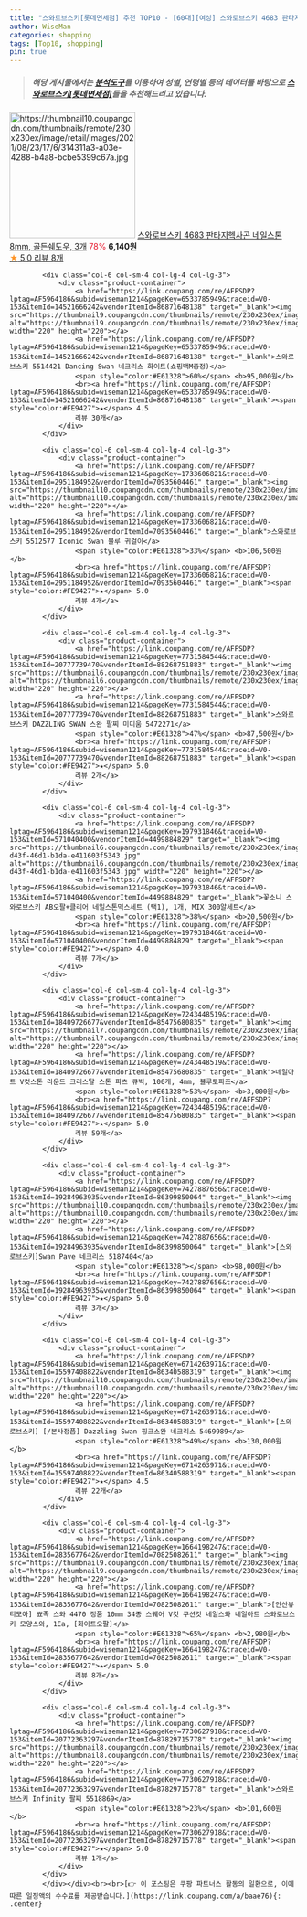 ```yaml
---
title: "스와로브스키[롯데면세점] 추천 TOP10 - [60대][여성] 스와로브스키 4683 판타지헥사곤 네일스톤 8mm, 골든쉐도우, 3개"
author: WiseMan
categories: shopping
tags: [Top10, shopping]
pin: true
---
```


> ##### 해당 게시물에서는 [**분석도구**](https://itemscout.io/)를 이용하여 **성별**, **연령별** 등의 데이터를 바탕으로 [**스와로브스키[롯데면세점]**](https://link.coupang.com/a/baae76)들을 추천해드리고 있습니다.
<div class="container"><div class="row">
            <div class="col-6 col-sm-4 col-lg-4 col-lg-3">
                <div class="product-container">
                    <a href="https://link.coupang.com/re/AFFSDP?lptag=AF5964186&subid=wiseman1214&pageKey=6055509063&traceid=V0-153&itemId=11114260717&vendorItemId=78393323745" target="_blank"><img src="https://thumbnail10.coupangcdn.com/thumbnails/remote/230x230ex/image/retail/images/2021/08/23/17/6/314311a3-a03e-4288-b4a8-bcbe5399c67a.jpg" alt="https://thumbnail10.coupangcdn.com/thumbnails/remote/230x230ex/image/retail/images/2021/08/23/17/6/314311a3-a03e-4288-b4a8-bcbe5399c67a.jpg" width="220" height="220"></a>
                    <a href="https://link.coupang.com/re/AFFSDP?lptag=AF5964186&subid=wiseman1214&pageKey=6055509063&traceid=V0-153&itemId=11114260717&vendorItemId=78393323745" target="_blank">스와로브스키 4683 판타지헥사곤 네일스톤 8mm, 골든쉐도우, 3개</a>
                    <span style="color:#E61328">78%</span> <b>6,140원</b>
                    <br><a href="https://link.coupang.com/re/AFFSDP?lptag=AF5964186&subid=wiseman1214&pageKey=6055509063&traceid=V0-153&itemId=11114260717&vendorItemId=78393323745" target="_blank"><span style="color:#FE9427">★</span> 5.0
                    리뷰 8개</a>
                </div>
            </div>
            
            <div class="col-6 col-sm-4 col-lg-4 col-lg-3">
                <div class="product-container">
                    <a href="https://link.coupang.com/re/AFFSDP?lptag=AF5964186&subid=wiseman1214&pageKey=6533785949&traceid=V0-153&itemId=14521666242&vendorItemId=86871648138" target="_blank"><img src="https://thumbnail9.coupangcdn.com/thumbnails/remote/230x230ex/image/vendor_inventory/b3e0/6c43ad3de81022c7a58980fb6644fc62e8e70f707f335abb18ab1c7812fb.png" alt="https://thumbnail9.coupangcdn.com/thumbnails/remote/230x230ex/image/vendor_inventory/b3e0/6c43ad3de81022c7a58980fb6644fc62e8e70f707f335abb18ab1c7812fb.png" width="220" height="220"></a>
                    <a href="https://link.coupang.com/re/AFFSDP?lptag=AF5964186&subid=wiseman1214&pageKey=6533785949&traceid=V0-153&itemId=14521666242&vendorItemId=86871648138" target="_blank">스와로브스키 5514421 Dancing Swan 네크리스 화이트(쇼핑백M증정)</a>
                    <span style="color:#E61328">60%</span> <b>95,000원</b>
                    <br><a href="https://link.coupang.com/re/AFFSDP?lptag=AF5964186&subid=wiseman1214&pageKey=6533785949&traceid=V0-153&itemId=14521666242&vendorItemId=86871648138" target="_blank"><span style="color:#FE9427">★</span> 4.5
                    리뷰 30개</a>
                </div>
            </div>
            
            <div class="col-6 col-sm-4 col-lg-4 col-lg-3">
                <div class="product-container">
                    <a href="https://link.coupang.com/re/AFFSDP?lptag=AF5964186&subid=wiseman1214&pageKey=1733606821&traceid=V0-153&itemId=2951184952&vendorItemId=70935604461" target="_blank"><img src="https://thumbnail10.coupangcdn.com/thumbnails/remote/230x230ex/image/vendor_inventory/0d7d/47b9dd62ce57eb1174ea0254c111816c2617618e56fefa7168e4eb70dcea.jpg" alt="https://thumbnail10.coupangcdn.com/thumbnails/remote/230x230ex/image/vendor_inventory/0d7d/47b9dd62ce57eb1174ea0254c111816c2617618e56fefa7168e4eb70dcea.jpg" width="220" height="220"></a>
                    <a href="https://link.coupang.com/re/AFFSDP?lptag=AF5964186&subid=wiseman1214&pageKey=1733606821&traceid=V0-153&itemId=2951184952&vendorItemId=70935604461" target="_blank">스와로브스키 5512577 Iconic Swan 블루 귀걸이</a>
                    <span style="color:#E61328">33%</span> <b>106,500원</b>
                    <br><a href="https://link.coupang.com/re/AFFSDP?lptag=AF5964186&subid=wiseman1214&pageKey=1733606821&traceid=V0-153&itemId=2951184952&vendorItemId=70935604461" target="_blank"><span style="color:#FE9427">★</span> 5.0
                    리뷰 4개</a>
                </div>
            </div>
            
            <div class="col-6 col-sm-4 col-lg-4 col-lg-3">
                <div class="product-container">
                    <a href="https://link.coupang.com/re/AFFSDP?lptag=AF5964186&subid=wiseman1214&pageKey=7731584544&traceid=V0-153&itemId=20777739470&vendorItemId=88268751883" target="_blank"><img src="https://thumbnail6.coupangcdn.com/thumbnails/remote/230x230ex/image/vendor_inventory/6929/53178810b4013960314ca4e9a86534d0529369e5ed8478b060b914bf95cb.png" alt="https://thumbnail6.coupangcdn.com/thumbnails/remote/230x230ex/image/vendor_inventory/6929/53178810b4013960314ca4e9a86534d0529369e5ed8478b060b914bf95cb.png" width="220" height="220"></a>
                    <a href="https://link.coupang.com/re/AFFSDP?lptag=AF5964186&subid=wiseman1214&pageKey=7731584544&traceid=V0-153&itemId=20777739470&vendorItemId=88268751883" target="_blank">스와로브스키 DAZZLING SWAN 스완 팔찌 미디움 5472271</a>
                    <span style="color:#E61328">47%</span> <b>87,500원</b>
                    <br><a href="https://link.coupang.com/re/AFFSDP?lptag=AF5964186&subid=wiseman1214&pageKey=7731584544&traceid=V0-153&itemId=20777739470&vendorItemId=88268751883" target="_blank"><span style="color:#FE9427">★</span> 5.0
                    리뷰 2개</a>
                </div>
            </div>
            
            <div class="col-6 col-sm-4 col-lg-4 col-lg-3">
                <div class="product-container">
                    <a href="https://link.coupang.com/re/AFFSDP?lptag=AF5964186&subid=wiseman1214&pageKey=197931846&traceid=V0-153&itemId=571040400&vendorItemId=4499884829" target="_blank"><img src="https://thumbnail6.coupangcdn.com/thumbnails/remote/230x230ex/image/vendor_inventory/images/2019/03/14/19/6/8bc2e407-d43f-46d1-b1da-e411603f5343.jpg" alt="https://thumbnail6.coupangcdn.com/thumbnails/remote/230x230ex/image/vendor_inventory/images/2019/03/14/19/6/8bc2e407-d43f-46d1-b1da-e411603f5343.jpg" width="220" height="220"></a>
                    <a href="https://link.coupang.com/re/AFFSDP?lptag=AF5964186&subid=wiseman1214&pageKey=197931846&traceid=V0-153&itemId=571040400&vendorItemId=4499884829" target="_blank">꽃소니 스와로브스키 AB오팔+클리어 네일스톤믹스세트 (택1), 1개, MIX 300알세트</a>
                    <span style="color:#E61328">38%</span> <b>20,500원</b>
                    <br><a href="https://link.coupang.com/re/AFFSDP?lptag=AF5964186&subid=wiseman1214&pageKey=197931846&traceid=V0-153&itemId=571040400&vendorItemId=4499884829" target="_blank"><span style="color:#FE9427">★</span> 4.0
                    리뷰 7개</a>
                </div>
            </div>
            
            <div class="col-6 col-sm-4 col-lg-4 col-lg-3">
                <div class="product-container">
                    <a href="https://link.coupang.com/re/AFFSDP?lptag=AF5964186&subid=wiseman1214&pageKey=7243448519&traceid=V0-153&itemId=18409726677&vendorItemId=85475680835" target="_blank"><img src="https://thumbnail7.coupangcdn.com/thumbnails/remote/230x230ex/image/vendor_inventory/83f9/63c639f5988a4bfc81bc52eff5ae37a3ab200517c4f8be1150734f48e693.jpg" alt="https://thumbnail7.coupangcdn.com/thumbnails/remote/230x230ex/image/vendor_inventory/83f9/63c639f5988a4bfc81bc52eff5ae37a3ab200517c4f8be1150734f48e693.jpg" width="220" height="220"></a>
                    <a href="https://link.coupang.com/re/AFFSDP?lptag=AF5964186&subid=wiseman1214&pageKey=7243448519&traceid=V0-153&itemId=18409726677&vendorItemId=85475680835" target="_blank">네일아트 V컷스톤 라운드 크리스탈 스톤 파츠 큐빅, 100개, 4mm, 블루토파즈</a>
                    <span style="color:#E61328">53%</span> <b>3,000원</b>
                    <br><a href="https://link.coupang.com/re/AFFSDP?lptag=AF5964186&subid=wiseman1214&pageKey=7243448519&traceid=V0-153&itemId=18409726677&vendorItemId=85475680835" target="_blank"><span style="color:#FE9427">★</span> 5.0
                    리뷰 59개</a>
                </div>
            </div>
            
            <div class="col-6 col-sm-4 col-lg-4 col-lg-3">
                <div class="product-container">
                    <a href="https://link.coupang.com/re/AFFSDP?lptag=AF5964186&subid=wiseman1214&pageKey=7427887656&traceid=V0-153&itemId=19284963935&vendorItemId=86399850064" target="_blank"><img src="https://thumbnail10.coupangcdn.com/thumbnails/remote/230x230ex/image/vendor_inventory/71bb/2d8ef759b76a81ea715c60e70275eb0c8f296847b48dce2ee7994a4a87b2.png" alt="https://thumbnail10.coupangcdn.com/thumbnails/remote/230x230ex/image/vendor_inventory/71bb/2d8ef759b76a81ea715c60e70275eb0c8f296847b48dce2ee7994a4a87b2.png" width="220" height="220"></a>
                    <a href="https://link.coupang.com/re/AFFSDP?lptag=AF5964186&subid=wiseman1214&pageKey=7427887656&traceid=V0-153&itemId=19284963935&vendorItemId=86399850064" target="_blank">[스와로브스키]Swan Pave 네크리스 5187404</a>
                    <span style="color:#E61328"></span> <b>98,000원</b>
                    <br><a href="https://link.coupang.com/re/AFFSDP?lptag=AF5964186&subid=wiseman1214&pageKey=7427887656&traceid=V0-153&itemId=19284963935&vendorItemId=86399850064" target="_blank"><span style="color:#FE9427">★</span> 5.0
                    리뷰 3개</a>
                </div>
            </div>
            
            <div class="col-6 col-sm-4 col-lg-4 col-lg-3">
                <div class="product-container">
                    <a href="https://link.coupang.com/re/AFFSDP?lptag=AF5964186&subid=wiseman1214&pageKey=6714263971&traceid=V0-153&itemId=15597408822&vendorItemId=86340588319" target="_blank"><img src="https://thumbnail10.coupangcdn.com/thumbnails/remote/230x230ex/image/vendor_inventory/5ad4/6c058a14529ae53973bc8fc6fc3728fc2b62023854b569f6a25cb6e21edb.jpg" alt="https://thumbnail10.coupangcdn.com/thumbnails/remote/230x230ex/image/vendor_inventory/5ad4/6c058a14529ae53973bc8fc6fc3728fc2b62023854b569f6a25cb6e21edb.jpg" width="220" height="220"></a>
                    <a href="https://link.coupang.com/re/AFFSDP?lptag=AF5964186&subid=wiseman1214&pageKey=6714263971&traceid=V0-153&itemId=15597408822&vendorItemId=86340588319" target="_blank">[스와로브스키] [/본사정품] Dazzling Swan 핑크스완 네크리스 5469989</a>
                    <span style="color:#E61328">49%</span> <b>130,000원</b>
                    <br><a href="https://link.coupang.com/re/AFFSDP?lptag=AF5964186&subid=wiseman1214&pageKey=6714263971&traceid=V0-153&itemId=15597408822&vendorItemId=86340588319" target="_blank"><span style="color:#FE9427">★</span> 4.5
                    리뷰 22개</a>
                </div>
            </div>
            
            <div class="col-6 col-sm-4 col-lg-4 col-lg-3">
                <div class="product-container">
                    <a href="https://link.coupang.com/re/AFFSDP?lptag=AF5964186&subid=wiseman1214&pageKey=1664198247&traceid=V0-153&itemId=2835677642&vendorItemId=70825082611" target="_blank"><img src="https://thumbnail9.coupangcdn.com/thumbnails/remote/230x230ex/image/vendor_inventory/a4b8/60bbe75046a767ccf7afa6ac0a9a26cea1d51cd59bb290354e0411497427.jpg" alt="https://thumbnail9.coupangcdn.com/thumbnails/remote/230x230ex/image/vendor_inventory/a4b8/60bbe75046a767ccf7afa6ac0a9a26cea1d51cd59bb290354e0411497427.jpg" width="220" height="220"></a>
                    <a href="https://link.coupang.com/re/AFFSDP?lptag=AF5964186&subid=wiseman1214&pageKey=1664198247&traceid=V0-153&itemId=2835677642&vendorItemId=70825082611" target="_blank">[안산뷰티모아] 뾰족 스와 4470 정품 10mm 34종 스퀘어 V컷 쿠션컷 네일스와 네일아트 스와로브스키 모양스와, 1Ea, [화이트오팔]</a>
                    <span style="color:#E61328">65%</span> <b>2,980원</b>
                    <br><a href="https://link.coupang.com/re/AFFSDP?lptag=AF5964186&subid=wiseman1214&pageKey=1664198247&traceid=V0-153&itemId=2835677642&vendorItemId=70825082611" target="_blank"><span style="color:#FE9427">★</span> 5.0
                    리뷰 8개</a>
                </div>
            </div>
            
            <div class="col-6 col-sm-4 col-lg-4 col-lg-3">
                <div class="product-container">
                    <a href="https://link.coupang.com/re/AFFSDP?lptag=AF5964186&subid=wiseman1214&pageKey=7730627918&traceid=V0-153&itemId=20772363297&vendorItemId=87829715778" target="_blank"><img src="https://thumbnail8.coupangcdn.com/thumbnails/remote/230x230ex/image/vendor_inventory/d83e/d9286cfa2dff0982c9bbfabfb94e81a1a47914a53f51aed338a20bcb3d11.png" alt="https://thumbnail8.coupangcdn.com/thumbnails/remote/230x230ex/image/vendor_inventory/d83e/d9286cfa2dff0982c9bbfabfb94e81a1a47914a53f51aed338a20bcb3d11.png" width="220" height="220"></a>
                    <a href="https://link.coupang.com/re/AFFSDP?lptag=AF5964186&subid=wiseman1214&pageKey=7730627918&traceid=V0-153&itemId=20772363297&vendorItemId=87829715778" target="_blank">스와로브스키 Infinity 팔찌 5518869</a>
                    <span style="color:#E61328">23%</span> <b>101,600원</b>
                    <br><a href="https://link.coupang.com/re/AFFSDP?lptag=AF5964186&subid=wiseman1214&pageKey=7730627918&traceid=V0-153&itemId=20772363297&vendorItemId=87829715778" target="_blank"><span style="color:#FE9427">★</span> 5.0
                    리뷰 1개</a>
                </div>
            </div>
            </div></div><br><br>[👉 이 포스팅은 쿠팡 파트너스 활동의 일환으로, 이에 따른 일정액의 수수료를 제공받습니다.](https://link.coupang.com/a/baae76){: .center}